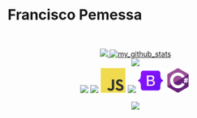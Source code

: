 # Francisco Pemessa

<a align="center" href="https://github.com/FrancisP100?tab=repositories">
    <p align="center">
        <br/>
  <p align="center">
  <img src="https://github-readme-streak-stats.herokuapp.com/?user=FrancisP100&theme=tokyonight" height="110"/>
         <img src="https://github-readme-stats.vercel.app/api?username=FrancisP100&show_icons=true&theme=tokyonight&include_all_commits=true&count_private=true&hide=issues" alt="my_github_stats" height="110" />
</a>
<br/>
<img height="100" src="https://github-readme-stats.vercel.app/api/top-langs/?username=FrancisP100&layout=compact&theme=tokyonight">
<br/>
  <img height="50" src="https://cdn.jsdelivr.net/gh/devicons/devicon/icons/html5/html5-original.svg"/>
  <img height="50" src="https://cdn.jsdelivr.net/gh/devicons/devicon/icons/css3/css3-original.svg"/>
  <img height="50" src="https://raw.githubusercontent.com/devicons/devicon/master/icons/javascript/javascript-original.svg"/>
  <img height="50" src="https://raw.githubusercontent.com/jmnote/z-icons/master/svg/c.svg"/>
  <img height="50" src="https://raw.githubusercontent.com/devicons/devicon/master/icons/bootstrap/bootstrap-original.svg"/>
  <img height="50" src="https://raw.githubusercontent.com/devicons/devicon/master/icons/csharp/csharp-original.svg"/>
  </p>
  <p align="center"> 
  <img src="https://profile-counter.glitch.me/FrancisP100/count.svg" />
</p>
